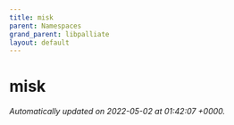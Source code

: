 ```yaml
---
title: misk
parent: Namespaces
grand_parent: libpalliate
layout: default
---
```


# misk









_Automatically updated on 2022-05-02 at 01:42:07 +0000._